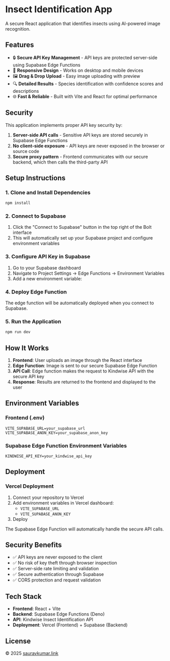 # Insect Identification App

A secure React application that identifies insects using AI-powered image recognition.

## Features

- 🔒 **Secure API Key Management** - API keys are protected server-side using Supabase Edge Functions
- 📱 **Responsive Design** - Works on desktop and mobile devices
- 🖼️ **Drag & Drop Upload** - Easy image uploading with preview
- 🔍 **Detailed Results** - Species identification with confidence scores and descriptions
- 🌐 **Fast & Reliable** - Built with Vite and React for optimal performance

## Security

This application implements proper API key security by:

1. **Server-side API calls** - Sensitive API keys are stored securely in Supabase Edge Functions
2. **No client-side exposure** - API keys are never exposed in the browser or source code
3. **Secure proxy pattern** - Frontend communicates with our secure backend, which then calls the third-party API

## Setup Instructions

### 1. Clone and Install Dependencies

```bash
npm install
```

### 2. Connect to Supabase

1. Click the "Connect to Supabase" button in the top right of the Bolt interface
2. This will automatically set up your Supabase project and configure environment variables

### 3. Configure API Key in Supabase

1. Go to your Supabase dashboard
2. Navigate to Project Settings → Edge Functions → Environment Variables
3. Add a new environment variable:

### 4. Deploy Edge Function

The edge function will be automatically deployed when you connect to Supabase.

### 5. Run the Application

```bash
npm run dev
```

## How It Works

1. **Frontend**: User uploads an image through the React interface
2. **Edge Function**: Image is sent to our secure Supabase Edge Function
3. **API Call**: Edge function makes the request to Kindwise API with the secure API key
4. **Response**: Results are returned to the frontend and displayed to the user

## Environment Variables

### Frontend (.env)
```
VITE_SUPABASE_URL=your_supabase_url
VITE_SUPABASE_ANON_KEY=your_supabase_anon_key
```

### Supabase Edge Function Environment Variables
```
KINDWISE_API_KEY=your_kindwise_api_key
```

## Deployment

### Vercel Deployment

1. Connect your repository to Vercel
2. Add environment variables in Vercel dashboard:
   - `VITE_SUPABASE_URL`
   - `VITE_SUPABASE_ANON_KEY`
3. Deploy

The Supabase Edge Function will automatically handle the secure API calls.

## Security Benefits

- ✅ API keys are never exposed to the client
- ✅ No risk of key theft through browser inspection
- ✅ Server-side rate limiting and validation
- ✅ Secure authentication through Supabase
- ✅ CORS protection and request validation

## Tech Stack

- **Frontend**: React + Vite
- **Backend**: Supabase Edge Functions (Deno)
- **API**: Kindwise Insect Identification API
- **Deployment**: Vercel (Frontend) + Supabase (Backend)

## License

© 2025 [sauravkumar.link](https://sauravkumar.link)